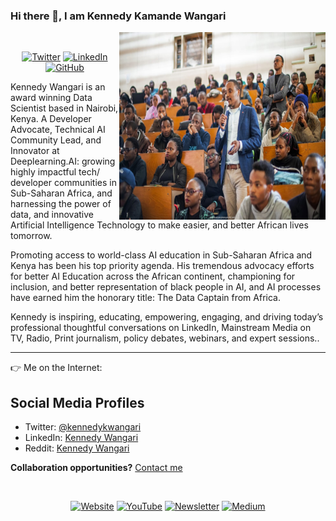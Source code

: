 ### Hi there 👋, I am Kennedy Kamande Wangari

<img align="right" alt="GIF" src="https://github.com/kennedykwangari/kennedykwangari/blob/master/images/kennedykwangari.jpeg" width="330" height="300" />
<br>
<p align="center">
	<a href="https://twitter.com/kennedykwangari"><img src="https://img.shields.io/twitter/follow/Kennedykwangari?label=@Kennedykwangari&style=social" alt="Twitter"></a>  
	<a href="https://www.linkedin.com/in/kennedykwangari/"><img src="https://img.shields.io/badge/LinkedIn--_.svg?style=social&logo=linkedin" alt="LinkedIn"></a>  
  <a href="https://github.com/kennedykwangari"><img src="https://img.shields.io/github/followers/kennedykwangari.svg?label=GitHub&style=social" alt="GitHub"></a>  
	
</p>

Kennedy Wangari is an award winning Data Scientist based in Nairobi, Kenya. A Developer Advocate, Technical AI Community Lead, and Innovator at Deeplearning.AI: growing highly impactful tech/ developer communities in Sub-Saharan Africa, and harnessing the power of data, and innovative Artificial Intelligence Technology to make easier, and better African lives tomorrow. <br>

Promoting access to world-class AI education in Sub-Saharan Africa and Kenya has been his top priority agenda. His tremendous advocacy efforts for better AI Education across the African continent, championing for inclusion, and better representation of black people in AI, and AI processes have earned him the honorary title: The Data Captain from Africa.<br>


Kennedy is inspiring, educating, empowering, engaging, and driving today’s professional thoughtful conversations on LinkedIn, Mainstream Media on TV, Radio, Print journalism, policy debates, webinars, and expert sessions..<br>


---

👉 Me on the Internet:

## Social Media Profiles

- Twitter: [@kennedykwangari](https://github.com/kennedykwangari)
- LinkedIn: [Kennedy Wangari](https://www.linkedin.com/in/kennedykwangari/)
- Reddit: [Kennedy Wangari](https://www.reddit.com/user/KennedyKWangari)

**Collaboration opportunities?** [Contact me](https://github.com/kennedykwangari.github.io/contact/)

<br>
<p align="center">
  <a href="https://https://kennedykwangari.github.io"><img src="https://raw.githubusercontent.com/wajahatkarim3/wajahatkarim3/master/icons/website.png" height="50" width="130" alt="Website"></a>
	<a href="https://youtube.com/c/WajahatKarim3"><img src="https://raw.githubusercontent.com/wajahatkarim3/wajahatkarim3/master/icons/youtube.png" height="50" width="130" alt="YouTube"></a>
  <a href="https://wajahatkarim.com/subscribe"><img src="https://raw.githubusercontent.com/wajahatkarim3/wajahatkarim3/master/icons/newsletter.png" height="50" width="130" alt="Newsletter"></a>
  <a href="https://medium.com/@wajahatkarim3"><img src="https://raw.githubusercontent.com/wajahatkarim3/wajahatkarim3/master/icons/medium.png" height="50" width="130" alt="Medium"></a>
  
	
</p>

<!--
**wajahatkarim3/wajahatkarim3** is a ✨ _special_ ✨ repository because its `README.md` (this file) appears on your GitHub profile.

Here are some ideas to get you started:

- 🔭 I’m currently working on ...
- 🌱 I’m currently learning ...
- 👯 I’m looking to collaborate on ...
- 🤔 I’m looking for help with ...
- 💬 Ask me about ...
- 📫 How to reach me: ...
- 😄 Pronouns: ...
- ⚡ Fun fact: ...
-->
